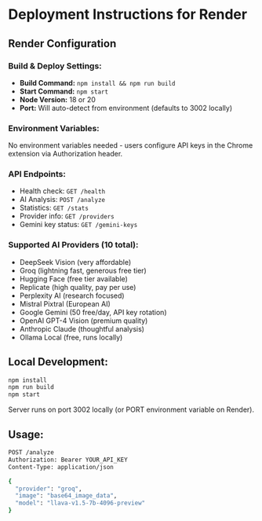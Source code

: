 # Deployment Instructions for Render

## Render Configuration

### Build & Deploy Settings:
- **Build Command:** `npm install && npm run build`
- **Start Command:** `npm start`
- **Node Version:** 18 or 20
- **Port:** Will auto-detect from environment (defaults to 3002 locally)

### Environment Variables:
No environment variables needed - users configure API keys in the Chrome extension via Authorization header.

### API Endpoints:
- Health check: `GET /health`
- AI Analysis: `POST /analyze`
- Statistics: `GET /stats`
- Provider info: `GET /providers`
- Gemini key status: `GET /gemini-keys`

### Supported AI Providers (10 total):
- DeepSeek Vision (very affordable)
- Groq (lightning fast, generous free tier)
- Hugging Face (free tier available)
- Replicate (high quality, pay per use)
- Perplexity AI (research focused)
- Mistral Pixtral (European AI)
- Google Gemini (50 free/day, API key rotation)
- OpenAI GPT-4 Vision (premium quality)
- Anthropic Claude (thoughtful analysis)
- Ollama Local (free, runs locally)

## Local Development:
```bash
npm install
npm run build
npm start
```

Server runs on port 3002 locally (or PORT environment variable on Render).

## Usage:
```bash
POST /analyze
Authorization: Bearer YOUR_API_KEY
Content-Type: application/json

{
  "provider": "groq",
  "image": "base64_image_data",
  "model": "llava-v1.5-7b-4096-preview"
}
```

